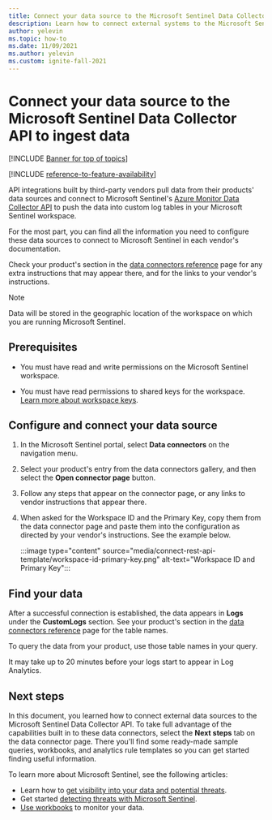 ```yaml
---
title: Connect your data source to the Microsoft Sentinel Data Collector API to ingest data | Microsoft Docs
description: Learn how to connect external systems to the Microsoft Sentinel Data Collector API to ingest their log data to custom logs in your workspace.
author: yelevin
ms.topic: how-to
ms.date: 11/09/2021
ms.author: yelevin
ms.custom: ignite-fall-2021
---
```


# Connect your data source to the Microsoft Sentinel Data Collector API to ingest data

[!INCLUDE [Banner for top of topics](./includes/banner.md)]

[!INCLUDE [reference-to-feature-availability](includes/reference-to-feature-availability.md)]

API integrations built by third-party vendors pull data from their products' data sources and connect to Microsoft Sentinel's [Azure Monitor Data Collector API](../azure-monitor/logs/data-collector-api.md) to push the data into custom log tables in your Microsoft Sentinel workspace.

For the most part, you can find all the information you need to configure these data sources to connect to Microsoft Sentinel in each vendor's documentation.

Check your product's section in the [data connectors reference](data-connectors-reference.md) page for any extra instructions that may appear there, and for the links to your vendor's instructions.

> [!NOTE]
> Data will be stored in the geographic location of the workspace on which you are running Microsoft Sentinel.

## Prerequisites

- You must have read and write permissions on the Microsoft Sentinel workspace.

- You must have read permissions to shared keys for the workspace. [Learn more about workspace keys](../azure-monitor/agents/agent-windows.md).

## Configure and connect your data source

1. In the Microsoft Sentinel portal, select **Data connectors** on the navigation menu.

1. Select your product's entry from the data connectors gallery, and then select the **Open connector page** button.

1. Follow any steps that appear on the connector page, or any links to vendor instructions that appear there.

1. When asked for the Workspace ID and the Primary Key, copy them from the data connector page and paste them into the configuration as directed by your vendor's instructions. See the example below.

    :::image type="content" source="media/connect-rest-api-template/workspace-id-primary-key.png" alt-text="Workspace ID and Primary Key":::

## Find your data

After a successful connection is established, the data appears in **Logs** under the **CustomLogs** section. See your product's section in the [data connectors reference](data-connectors-reference.md) page for the table names.

To query the data from your product, use those table names in your query.

It may take up to 20 minutes before your logs start to appear in Log Analytics.

## Next steps

In this document, you learned how to connect external data sources to the Microsoft Sentinel Data Collector API. To take full advantage of the capabilities built in to these data connectors, select the **Next steps** tab on the data connector page. There you'll find some ready-made sample queries, workbooks, and analytics rule templates so you can get started finding useful information.

To learn more about Microsoft Sentinel, see the following articles:

- Learn how to [get visibility into your data and potential threats](get-visibility.md).
- Get started [detecting threats with Microsoft Sentinel](detect-threats-built-in.md).
- [Use workbooks](monitor-your-data.md) to monitor your data.
